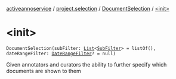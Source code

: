 [activeannoservice](../../index.md) / [project.selection](../index.md) / [DocumentSelection](index.md) / [&lt;init&gt;](./-init-.md)

# &lt;init&gt;

`DocumentSelection(subFilter: `[`List`](https://kotlinlang.org/api/latest/jvm/stdlib/kotlin.collections/-list/index.html)`<`[`SubFilter`](../-sub-filter/index.md)`> = listOf(), dateRangeFilter: `[`DateRangeFilter`](../-date-range-filter/index.md)`? = null)`

Given annotators and curators the ability to further specify which documents are shown to them

